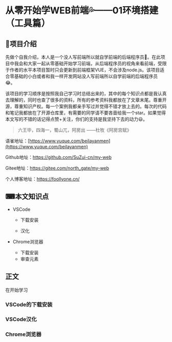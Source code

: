 # 从零开始学WEB前端💦——01环境搭建（工具篇）

## 📓项目介绍

先做个自我介绍，本人是一个没人写前端所以就自学前端的后端程序员🙇。在此项目中我会和大家一起从零基础开始学习前端，从后端程序员的视角来看前端，受限于作者的水平本项目暂时只会更新到前端框架VUE，不会涉及node.js。该项目适合零基础的小白或者和我一样开发网站没人写前端所以自学前端的后端程序员😂。

该项目的学习顺序是按照我自己学习时总结出来的，其中的每个知识点都是我认真去理解的，同时也查了很多的资料，所有的参考资料我都放在了文章末尾。尊重开源，尊重知识产权。每一个案例我都亲手写过并觉得不错才放上去的。每次的代码和笔记我都放在了开源仓库里，有需要的同学请不要吝啬给我一个star。如果觉得本文写的不错的话记得点赞+关注，你们的支持是我坚持下去的动力😃。

> 六王毕，四海一，蜀山兀，阿房出 ——杜牧《阿房宫赋》

语雀地址：[https://www.yuque.com/beilayanmen](https://www.yuque.com/beilayanmen)

Github地址：https://github.com/SuZui-cn/my-web

Gitee地址：https://gitee.com/north_gate/my-web

个人博客地址：https://foollyone.cn/

## ⌨本文知识点

* VSCode

  * 下载安装

  * 汉化

* Chrome浏览器

  * 下载安装
  * 审查元素

<!--more-->

## 正文

在开始学习



### VSCode的下载安装



### VSCode汉化



### Chrome浏览器











